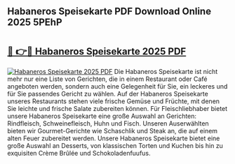 ## Habaneros Speisekarte PDF Download Online 2025 5PEhP

# <h2><a href="http://gc99qqx.nevu.top/?p=Habaneros+Speisekarte">🔗 👉🔴 Habaneros Speisekarte 2025 PDF</a></h2>

[![Habaneros Speisekarte 2025 PDF](https://i.imgur.com/dBaPXMq.png)](http://gc99qqx.nevu.top/?p=Habaneros+Speisekarte)
Die Habaneros Speisekarte ist nicht mehr nur eine Liste von Gerichten, die in einem Restaurant oder Café angeboten werden, sondern auch eine Gelegenheit für Sie, ein leckeres und für Sie passendes Gericht zu wählen. Auf der Habaneros Speisekarte unseres Restaurants stehen viele frische Gemüse und Früchte, mit denen Sie leichte und frische Salate zubereiten können. Für Fleischliebhaber bietet unsere Habaneros Speisekarte eine große Auswahl an Gerichten: Rindfleisch, Schweinefleisch, Huhn und Fisch. Unseren Auserwählten bieten wir Gourmet-Gerichte wie Schaschlik und Steak an, die auf einem alten Feuer zubereitet werden. Unsere Habaneros Speisekarte bietet eine große Auswahl an Desserts, von klassischen Torten und Kuchen bis hin zu exquisiten Crème Brûlée und Schokoladenfuufus.
